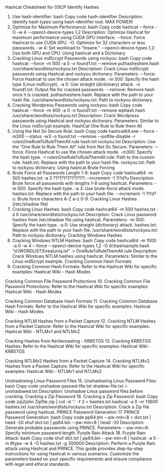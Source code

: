 Hashcat Cheatsheet for OSCP
Identify Hashes
1. Use hash-identifier:
bash
Copy code
hash-identifier
Description:
Identify hash types using hash-identifier tool.
MAX POWER!
2. Optimize for Maximum Performance:
bash
Copy code
hashcat --force -O -w 4 --opencl-device-types 1,2
Description:
Optimize Hashcat for maximum performance using CUDA GPU interface.
--force: Force Hashcat to use CUDA GPU.
-O: Optimize for 32 characters or less passwords.
-w 4: Set workload to "Insane."
--opencl-device-types 1,2: Use both GPU and CPU.
Using hashcat and a Dictionary
3. Cracking Linux md5crypt Passwords using rockyou:
bash
Copy code
hashcat --force -m 500 -a 0 -o found1.txt --remove puthasheshere.hash /usr/share/wordlists/rockyou.txt
Description:
Crack Linux md5crypt passwords using Hashcat and rockyou dictionary.
Parameters:
--force: Force Hashcat to use the chosen attack mode.
-m 500: Specify the hash type (Linux md5crypt).
-a 0: Use straight (dictionary) attack.
-o found1.txt: Output file for cracked passwords.
--remove: Remove hash once it is cracked.
puthasheshere.hash: Replace with the path to your hash file.
/usr/share/wordlists/rockyou.txt: Path to rockyou dictionary.
4. Cracking Wordpress Passwords using rockyou:
bash
Copy code
hashcat --force -m 400 -a 0 -o found1.txt --remove wphash.hash /usr/share/wordlists/rockyou.txt
Description:
Crack Wordpress passwords using Hashcat and rockyou dictionary.
Parameters:
Similar to the Linux md5crypt example.
HashCat One Rule to Rule them All
5. Using the Not So Secure Rule:
bash
Copy code
hashcat64.exe --force -m300 --status -w3 -o found.txt --remove --potfile-disable -r rules\OneRuleToRuleThemAll.rule hash.txt rockyou.txt
Description:
Use the "One Rule to Rule Them All" rule from Not So Secure.
Parameters:
--force: Force Hashcat to use the chosen attack mode.
-m300: Specify the hash type.
-r rules\OneRuleToRuleThemAll.rule: Path to the custom rule.
hash.txt: Replace with the path to your hash file.
rockyou.txt: Path to rockyou dictionary.
Using hashcat Brute Forcing
6. Brute Force all Passwords Length 1-8:
bash
Copy code
hashcat64 -m 500 hashes.txt -a 3 ?1?1?1?1?1?1?1?1 --increment -1 ?l?d?u
Description:
Brute force all passwords with lengths 1-8 using hashcat.
Parameters:
-m 500: Specify the hash type.
-a 3: Use brute-force attack mode.
hashes.txt: Replace with the path to your hash file.
--increment -1 ?l?d?u: Brute force characters A-Z a-z 0-9.
Cracking Linux Hashes (/etc/shadow file)
7. Cracking Linux Hashes:
bash
Copy code
hashcat64 -m 500 hashes.txt -a 0 /usr/share/wordlists/rockyou.txt
Description:
Crack Linux password hashes from /etc/shadow file using hashcat.
Parameters:
-m 500: Specify the hash type.
-a 0: Use straight (dictionary) attack.
hashes.txt: Replace with the path to your hash file.
/usr/share/wordlists/rockyou.txt: Path to rockyou dictionary.
Cracking Windows Hashes
8. Cracking Windows NTLM Hashes:
bash
Copy code
hashcat64 -m 1000 -a 0 -w 4 --force --opencl-device-types 1,2 -O d:\hashsample.hash "d:\WORDLISTS\realuniq.lst" -r OneRuleToRuleThemAll.rule
Description:
Crack Windows NTLM hashes using hashcat.
Parameters:
Similar to the Linux md5crypt example.
Cracking Common Hash Formats
9. Cracking Common Hash Formats:
Refer to the Hashcat Wiki for specific examples: Hashcat Wiki - Hash Modes

Cracking Common File Password Protections
10. Cracking Common File Password Protections:
Refer to the Hashcat Wiki for specific examples: Hashcat Wiki - Hash Modes

Cracking Common Database Hash Formats
11. Cracking Common Database Hash Formats:
Refer to the Hashcat Wiki for specific examples: Hashcat Wiki - Hash Modes

Cracking NTLM Hashes from a Packet Capture
12. Cracking NTLM Hashes from a Packet Capture:
Refer to the Hashcat Wiki for specific examples: Hashcat Wiki - NTLMv1 and NTLMv2

Cracking Hashes from Kerberoasting - KRB5TGS
13. Cracking KRB5TGS Hashes:
Refer to the Hashcat Wiki for specific examples: Hashcat Wiki - KRB5TGS

Cracking NTLMv2 Hashes from a Packet Capture
14. Cracking NTLMv2 Hashes from a Packet Capture:
Refer to the Hashcat Wiki for specific examples: Hashcat Wiki - NTLMv1 and NTLMv2

Unshadowing Linux Password Files
15. Unshadowing Linux Password Files:
bash
Copy code
unshadow passwd-file.txt shadow-file.txt > unshadowed.txt
Description:
Unshadow Linux password files before cracking.
Cracking a Zip Password
16. Cracking a Zip Password:
bash
Copy code
zip2john Zipfile.zip | cut -d ':' -f 2 > hashes.txt
hashcat -a 0 -m 13600 hashes.txt /usr/share/wordlists/rockyou.txt
Description:
Crack a Zip file password using hashcat.
PRINCE Password Generation
17. PRINCE Password Generation:
bash
Copy code
pp64.bin --pw-min=8 < dict.txt | head -20
shuf dict.txt | pp64.bin --pw-min=8 | head -20
Description:
Generate probable passwords using PRINCE.
Parameters:
--pw-min=8: Specify minimum password length.
Purple Rain Attack
18. Purple Rain Attack:
bash
Copy code
shuf dict.txt | pp64.bin --pw-min=8 | hashcat -a 0 -m #type -w 4 -O hashes.txt -g 300000
Description:
Perform a Purple Rain attack using Hashcat and PRINCE.
This guide provides step-by-step instructions for using Hashcat in various scenarios. Customize the parameters based on your specific requirements and ensure compliance with legal and ethical standards.





